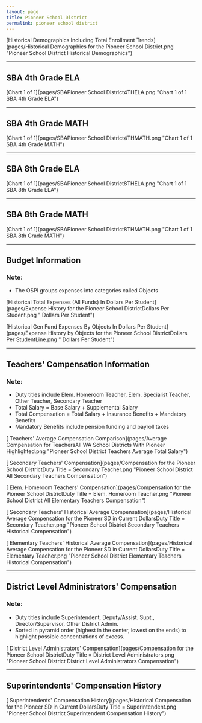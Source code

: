 ```yaml
---
layout: page
title: Pioneer School District
permalink: pioneer school district
---
```



[Historical Demographics Including Total Enrollment Trends](pages/Historical Demographics for the Pioneer School District.png "Pioneer School District Historical Demographics")

___

## SBA 4th Grade ELA

[Chart 1 of 1](pages/SBAPioneer School District4THELA.png "Chart 1 of 1 SBA 4th Grade ELA")


___

## SBA 4th Grade MATH

[Chart 1 of 1](pages/SBAPioneer School District4THMATH.png "Chart 1 of 1 SBA 4th Grade MATH")


___

## SBA 8th Grade ELA

[Chart 1 of 1](pages/SBAPioneer School District8THELA.png "Chart 1 of 1 SBA 8th Grade ELA")


___

## SBA 8th Grade MATH

[Chart 1 of 1](pages/SBAPioneer School District8THMATH.png "Chart 1 of 1 SBA 8th Grade MATH")


___

## Budget Information
### Note:
- The OSPI groups expenses into categories called Objects

[Historical Total Expenses (All Funds) In Dollars Per Student](pages/Expense History for the Pioneer School DistrictDollars Per Student.png " Dollars Per Student")

[Historical Gen Fund Expenses By Objects In Dollars Per Student](pages/Expense History by Objects for the Pioneer School DistrictDollars Per StudentLine.png " Dollars Per Student")


___

## Teachers' Compensation Information
### Note:
- Duty titles include Elem. Homeroom Teacher, Elem. Specialist Teacher, Other Teacher, Secondary Teacher
- Total Salary = Base Salary + Supplemental Salary
- Total Compensation = Total Salary + Insurance Benefits + Mandatory Benefits
- Mandatory Benefits include pension funding and payroll taxes

[ Teachers' Average Compensation Comparison](pages/Average Compensation for TeachersAll WA School Districts With Pioneer Highlighted.png "Pioneer School District Teachers Average Total Salary")

[ Secondary Teachers' Compensation](pages/Compensation for the Pioneer School DistrictDuty Title = Secondary Teacher.png "Pioneer School District All Secondary Teachers Compensation")

[ Elem. Homeroom Teachers' Compensation](pages/Compensation for the Pioneer School DistrictDuty Title = Elem. Homeroom Teacher.png "Pioneer School District All Elementary Teachers Compensation")

[ Secondary Teachers' Historical Average Compensation](pages/Historical Average Compensation for the Pioneer SD in Current DollarsDuty Title = Secondary Teacher.png "Pioneer School District Secondary Teachers Historical Compensation")

[ Elementary Teachers' Historical Average Compensation](pages/Historical Average Compensation for the Pioneer SD in Current DollarsDuty Title = Elementary Teacher.png "Pioneer School District Elementary Teachers Historical Compensation")


___

## District Level Administrators' Compensation

### Note:
- Duty titles include Superintendent, Deputy/Assist. Supt., Director/Supervisor, Other District Admin.
- Sorted in pyramid order (highest in the center, lowest on the ends) to highlight possible concentrations of excess.

[ District Level Administrators' Compensation](pages/Compensation for the Pioneer School DistrictDuty Title = District Level Administrators.png "Pioneer School District District Level Administrators Compensation")


___

## Superintendents' Compensation History

[ Superintendents' Compensation History](pages/Historical Compensation for the Pioneer SD in Current DollarsDuty Title = Superintendent.png "Pioneer School District Superintendent Compensation History")

